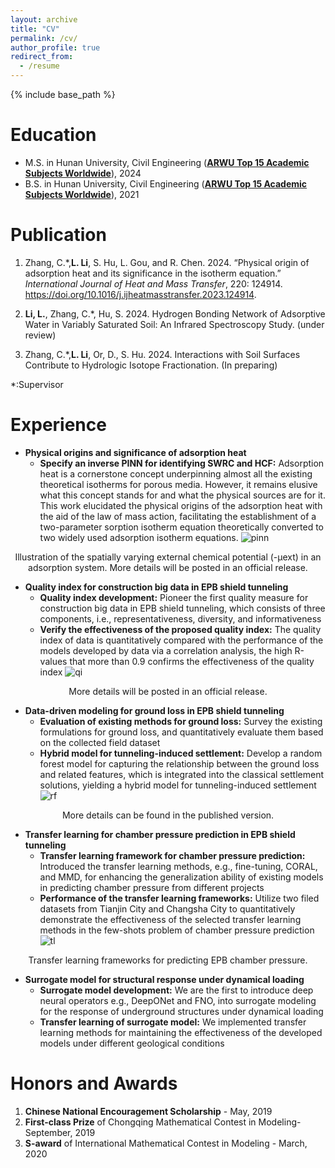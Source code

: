 ```yaml
---
layout: archive
title: "CV"
permalink: /cv/
author_profile: true
redirect_from:
  - /resume
---
```


{% include base_path %}

Education
======
* M.S. in Hunan University, Civil Engineering (**[ARWU Top 15 Academic Subjects Worldwide](https://www.shanghairanking.com/rankings/gras/2022/RS0211)**), 2024
* B.S. in Hunan University, Civil Engineering (**[ARWU Top 15 Academic Subjects Worldwide](https://www.shanghairanking.com/rankings/gras/2022/RS0211)**), 2021

Publication 
======
1. Zhang, C.\*,**L. Li**, S. Hu, L. Gou, and R. Chen. 2024. “Physical origin of adsorption heat and its significance in the isotherm equation.” *International Journal of Heat and Mass Transfer*, 220: 124914. https://doi.org/10.1016/j.ijheatmasstransfer.2023.124914.

2. **Li, L.**, Zhang, C.\*, Hu, S. 2024. Hydrogen Bonding Network of Adsorptive Water in Variably Saturated Soil: An Infrared Spectroscopy Study. (under review)

3. Zhang, C.\*,**L. Li**,  Or, D., S. Hu. 2024. Interactions with Soil Surfaces Contribute to Hydrologic Isotope Fractionation. (In preparing)



\*:Supervisor 

Experience 
======
* **Physical origins and significance of adsorption heat**
  * **Specify an inverse PINN for identifying SWRC and HCF:**  Adsorption heat is a cornerstone concept underpinning almost all the existing theoretical isotherms for porous media. However, it remains elusive what this concept stands for and what the physical sources are for it. This work elucidated the physical origins of the adsorption heat with the aid of the law of mass action, facilitating the establishment of a two-parameter sorption isotherm equation theoretically converted to two widely used adsorption isotherm equations.
![pinn](http://renyuhao825.github.io/images/pinn.png)
<center> Illustration of the spatially varying external chemical potential (-μext) in an adsorption system. More details will be posted in an official release. </center>



* **Quality index for construction big data in EPB shield tunneling**
  * **Quality index development:** Pioneer the first quality measure for construction big data in EPB shield tunneling, which consists of three components, i.e., representativeness, diversity, and informativeness
  * **Verify the effectiveness of the proposed quality index:** The quality index of data is quantitatively compared with the performance of the models developed by data via a correlation analysis, the high R-values that more than 0.9 confirms the effectiveness of the quality index 
![qi](http://renyuhao825.github.io/images/QI-9-7.PNG)
<center> More details will be posted in an official release. </center>

*  **Data-driven modeling for ground loss in EPB shield tunneling**
    * **Evaluation of existing methods for ground loss:** Survey the existing formulations for ground loss, and quantitatively evaluate them based on the collected field dataset 
    * **Hybrid model for tunneling-induced settlement:** Develop a random forest model for capturing the relationship between the ground loss and related features, which is integrated into the classical settlement solutions, yielding a hybrid model for tunneling-induced settlement
![rf](http://renyuhao825.github.io/images/GL-9-7.PNG)
<center> More details can be found in the published version. </center>

* **Transfer learning for chamber pressure prediction in EPB shield tunneling**
  * **Transfer learning framework for chamber pressure prediction:** Introduced the transfer learning methods, e.g., fine-tuning, CORAL, and MMD, for enhancing the generalization ability of existing models in predicting chamber pressure from different projects
  * **Performance of the transfer learning frameworks:** Utilize two filed datasets from Tianjin City and Changsha City to quantitatively demonstrate the effectiveness of the selected transfer learning methods in the few-shots problem of chamber pressure prediction 
![tl](http://renyuhao825.github.io/images/tl.png)
<center> Transfer learning frameworks for predicting EPB chamber pressure. </center>

* **Surrogate model for structural response under dynamical loading**
  * **Surrogate model development:** We are the first to introduce deep neural operators e.g., DeepONet and FNO, into surrogate modeling for the response of underground structures under dynamical loading
  * **Transfer learning of surrogate model:** We implemented transfer learning methods for maintaining the effectiveness of the developed models under different geological conditions 


Honors and Awards  
======
1. **Chinese National Encouragement Scholarship** - May, 2019 
2. **First-class Prize** of Chongqing Mathematical Contest in Modeling- September, 2019 
3. **S-award** of International Mathematical Contest in Modeling - March, 2020
